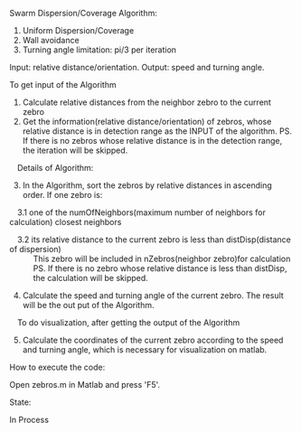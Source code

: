 Swarm Dispersion/Coverage Algorithm:

1. Uniform Dispersion/Coverage
2. Wall avoidance
3. Turning angle limitation: pi/3 per iteration

Input: relative distance/orientation.
Output: speed and turning angle.

To get input of the Algorithm
1. Calculate relative distances from the neighbor zebro to the current zebro
2. Get the information(relative distance/orientation) of zebros, whose relative
   distance is in detection range as the INPUT of the algorithm.
PS. If there is no zebros whose relative distance is in the detection range,
   the iteration will be skipped.

&emsp;Details of Algorithm:

3. In the Algorithm, sort the zebros by relative distances in ascending order.
   If one zebro is: 

&emsp;3.1 one of the numOfNeighbors(maximum number of neighbors for calculation) closest neighbors

&emsp;3.2 its relative distance to the current zebro is less than distDisp(distance of dispersion)  
&emsp;&emsp;&emsp;This zebro will be included in nZebros(neighbor zebro)for calculation  
&emsp;&emsp;&emsp;PS. If there is no zebro whose relative distance is less than distDisp,  
&emsp;&emsp;&emsp;the calculation will be skipped.

4. Calculate the speed and turning angle of the current zebro. The result 
   will be the out put of the Algorithm.

&emsp;To do visualization, after getting the output of the Algorithm

5. Calculate the coordinates of the current zebro according to the speed and
   turning angle, which is necessary for visualization on matlab. 

How to execute the code:

Open zebros.m in Matlab and press 'F5'.

State:

In Process

